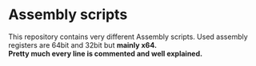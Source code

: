 # Assembly scripts
This repository contains very different Assembly scripts. Used assembly registers are 64bit and 32bit but <b>mainly x64<b>.<br>
Pretty much every line is commented and well explained.
